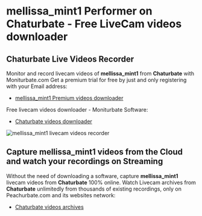 # mellissa_mint1 Performer on Chaturbate - Free LiveCam videos downloader

## Chaturbate Live Videos Recorder

Monitor and record livecam videos of **mellissa_mint1** from **Chaturbate** with Moniturbate.com
Get a premium trial for free by just and only registering with your Email address:
* [mellissa_mint1 Premium videos downloader](https://moniturbate.com/request-demo-licence-key.html)

Free livecam videos downloader - Moniturbate Software:
* [Chaturbate videos downloader](https://moniturbate.com/moniturbate-download-software.html)

![mellissa_mint1 livecam videos recorder](https://peachurnet.com/templates/moniturbate-software.png)


## Capture mellissa_mint1 videos from the Cloud and watch your recordings on Streaming

Without the need of downloading a software, capture **mellissa_mint1** livecam videos from **Chaturbate** 100% online.
Watch Livecam archives from **Chaturbate** unlimitedly from thousands of existing recordings, only on Peachurbate.com and its websites network:
* [Chaturbate videos archives](https://peachurnet.com/)
